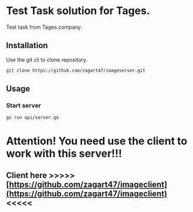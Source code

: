 # Test Task solution for Tages.

Test task from Tages company.

## Installation

Use the git cli to clone repository.

```bash
git clone https://github.com/zagart47/imageserver.git
```

## Usage
### Start server
```bash
go run api/server.go
```

# Attention! You need use the client to work with this server!!!

## Client here >>>>>[https://github.com/zagart47/imageclient](https://github.com/zagart47/imageclient)<<<<<



